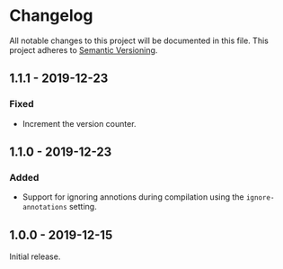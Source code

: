 # Changelog

All notable changes to this project will be documented in this file.
This project adheres to [Semantic Versioning](http://semver.org/).

## 1.1.1 - 2019-12-23

### Fixed

* Increment the version counter.

## 1.1.0 - 2019-12-23

### Added

* Support for ignoring annotions during compilation using the `ignore-annotations`
  setting.

## 1.0.0 - 2019-12-15

Initial release.
